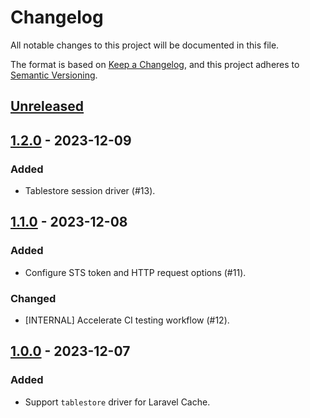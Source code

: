 # Changelog

All notable changes to this project will be documented in this file.

The format is based on [Keep a Changelog](https://keepachangelog.com/en/1.0.0/),
and this project adheres to [Semantic Versioning](https://semver.org/spec/v2.0.0.html).

## [Unreleased]

## [1.2.0] - 2023-12-09

### Added

- Tablestore session driver (#13).

## [1.1.0] - 2023-12-08

### Added

- Configure STS token and HTTP request options (#11).

### Changed

- [INTERNAL] Accelerate CI testing workflow (#12).

## [1.0.0] - 2023-12-07

### Added

- Support `tablestore` driver for Laravel Cache.

[unreleased]: https://github.com/dew-serverless/laravel-tablestore-driver/compare/v1.2.0...HEAD
[1.2.0]: https://github.com/dew-serverless/laravel-tablestore-driver/compare/v1.1.0...v1.2.0
[1.1.0]: https://github.com/dew-serverless/laravel-tablestore-driver/compare/v1.0.0...v1.1.0
[1.0.0]: https://github.com/dew-serverless/laravel-tablestore-driver/releases/tag/v1.0.0
